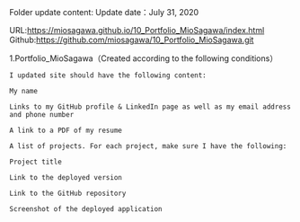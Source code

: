 Folder update content:
Update date：July 31, 2020

URL:https://miosagawa.github.io/10_Portfolio_MioSagawa/index.html
Github:https://github.com/miosagawa/10_Portfolio_MioSagawa.git

1.Portfolio_MioSagawa（Created according to the following conditions）

    I updated site should have the following content:

    My name

    Links to my GitHub profile & LinkedIn page as well as my email address and phone number

    A link to a PDF of my resume

    A list of projects. For each project, make sure I have the following:

    Project title

    Link to the deployed version

    Link to the GitHub repository

    Screenshot of the deployed application